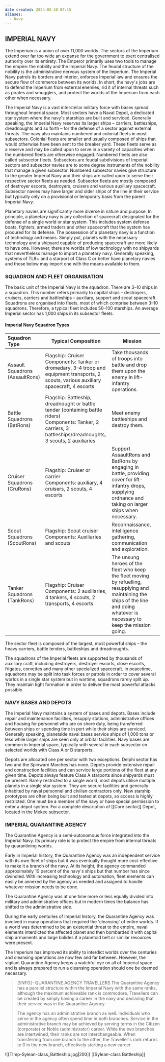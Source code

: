 ```yaml
---
date created: 2024-08-30 07:15
aliases:
  - Navy
---
```


## IMPERIAL NAVY

The Imperium is a union of over 11,000 worlds. The sectors of the Imperium extend over far too wide an expanse for the government to exert centralised authority over its entirety. The Emperor primarily uses two tools to manage the empire: the nobility and the Imperial Navy. The feudal structure of the nobility is the administrative nervous system of the Imperium. The Imperial Navy patrols its borders and interior, enforces Imperial law and ensures the secure flow of commerce between its worlds. In short, the navy's jobs are to defend the Imperium from external enemies, rid it of internal threats such as pirates and smugglers, and protect the worlds of the Imperium from each other when necessary.

The Imperial Navy is a vast interstellar military force with bases spread throughout Imperial space. Most sectors have a Naval Depot, a dedicated star system where the navy's starships are built and serviced. Generally speaking, the Imperial Navy reserves its larger ships – carriers, battleships, dreadnoughts and so forth – for the defense of a sector against external threats. The navy also maintains numbered and colonial fleets in most subsectors. Colonial fleets are smaller and usually composed of ships that would otherwise have been sent to the breaker yard. These fleets serve as a reserve and may be called upon to serve in a variety of capacities when the numbered fleets are otherwise engaged. Numbered fleets are also called subsector fleets. Subsectors are feudal subdivisions of Imperial sectors and subsector navies are to some degree instruments of the nobility that manage a given subsector. Numbered subsector navies give structure to the greater Imperial Navy and their ships are called upon to serve their respective sector fleets as needed. Subsector fleets are mostly composed of destroyer escorts, destroyers, cruisers and various auxiliary spacecraft. Subsector navies may have larger and older ships of the line in their service but typically only on a provisional or temporary basis from the parent Imperial Navy.

Planetary navies are significantly more diverse in nature and purpose. In principle, a planetary navy is any collection of spacecraft designated for the defense of a single world or star system. This includes system defense boats, fighters, armed traders and other spacecraft that the system has procured for its defense. The possession of a planetary navy is a function of technology and means. Simply put, planets with the necessary technology and a shipyard capable of producing spacecraft are more likely to have one. However, there are worlds of low technology with no shipyards that nevertheless manage to import a planetary navy. Generally speaking, systems of TL8+ and a starport of Class C or better have planetary navies and those below may import one with the means available to them.

### SQUADRON AND FLEET ORGANISATION

The basic unit of the Imperial Navy is the squadron. There are 3–10 ships in a squadron. This number refers primarily to capital ships – destroyers, cruisers, carriers and battleships – auxiliary, support and scout spacecraft. Squadrons are organised into fleets, most of which comprise between 3–10 squadrons. Therefore, a typical fleet includes 50–100 starships. An average Imperial sector has 1,000 ships in its subsector fleets.

#### Imperial Navy Squadron Types

| Squadron Type                   | Typical Composition                                                                                                                                                    | Mission                                                                                                                                                                              |   |
| :------------------------------ | ---------------------------------------------------------------------------------------------------------------------------------------------------------------------- | ------------------------------------------------------------------------------------------------------------------------------------------------------------------------------------ | - |
| Assault Squadrons (AssaultRons) | Flagship: Cruiser<br/>Components: Tanker or dromedary, 3–4 troop and equipment transports, 2 scouts, various auxiliary spacecraft, 4 escorts                           | Take thousands of troops into battle and drop them upon the enemy in lift-infantry operations.                                                                                       |   |
| Battle Squadrons (BatRons)      | Flagship: Battleship, dreadnought or battle tender (containing battle riders)<br/> Components: Tanker, 2 carriers, 3 battleships/dreadnoughts, 3 scouts, 2 auxiliaries | Meet enemy battleships and destroy them.                                                                                                                                             |   |
| Cruiser Squadrons (CruRons)     | Flagship: Cruiser or carrier<br/> Components: auxiliary, 4 cruisers, 2 scouts, 4 escorts                                                                               | Support AssaultRons and BatRons by engaging in battle, providing cover for lift-infantry drops, supplying ordnance and taking on larger ships when necessary.                        |   |
| Scout Squadrons (ScoutRons)     | Flagship: Scout cruiser<br/> Components: Auxiliaries and scouts                                                                                                        | Reconnaissance, intelligence gathering, communication and exploration.                                                                                                               |   |
| Tanker Squadrons  (TankRons)    | Flagship: Cruiser<br/> Components: 2 auxiliaries, 4 tankers, 4 scouts, 2 transports, 4 escorts                                                                         | The unsung heroes of the fleet who keep the fleet moving by refuelling, resupplying and maintaining the ships of the line and doing whatever is necessary to keep the mission going. |   |

The sector fleet is composed of the largest, most powerful ships – the heavy carriers, battle tenders, battleships and dreadnoughts.

The squadrons of the Imperial fleets are supported by thousands of auxiliary craft, including destroyers, destroyer escorts, close escorts, frigates, corvettes and many other specialized spacecraft. In peacetime, squadrons may be split into task forces or patrols in order to cover several worlds in a single star system but in wartime, squadrons rarely split up. They maintain tight formation in order to deliver the most powerful attacks possible.

### NAVY BASES AND DEPOTS

The Imperial Navy maintains a system of bases and depots. Bases include repair and maintenance facilities, resupply stations, administrative offices and housing for personnel who are on shore duty, being transferred between ships or spending time in port while their ships are serviced. Generally speaking, planetside naval bases service ships of 1,000 tons or less while larger ships are seen only at orbital facilities. Navy bases are common in Imperial space, typically with several in each subsector on selected worlds with Class A or B starports.

Depots are allocated one per sector with two exceptions. Delphi sector has two and the Spinward Marches has none. Depots provide extensive repair and construction facilities and can service large portions of the fleet at any given time. Depots always feature Class A starports since shipyards must be present. Rarely restricted to a single world, most depots utilise multiple planets in a single star system. They are secure facilities and generally inhabited by naval personnel and civilian contractors only. New starship prototypes are often being built and tested at depots, so access is highly restricted. One must be a member of the navy or have special permission to enter a depot system. For a complete description of [[Core sector]]  Depot, located in the Mekee subsector.

### IMPERIAL QUARANTINE AGENCY

The Quarantine Agency is a semi-autonomous force integrated into the Imperial Navy. Its primary role is to protect the empire from internal threats by quarantining worlds.

Early in Imperial history, the Quarantine Agency was an independent service with its own fleet of ships but it was eventually thought more cost-effective to make it a branch of the navy. At its height, the agency commanded approximately 10 percent of the navy's ships but that number has since dwindled. With increasing technology and automation, fleet elements can easily be annexed by the agency as needed and assigned to handle whatever mission needs to be done.

The Quarantine Agency was at one time more or less equally divided into military and administrative offices but in modern times the balance has shifted to the administrative side.

During the early centuries of Imperial history, the Quarantine Agency was involved in many operations that required the 'cleansing' of entire worlds. If a world was determined to be an existential threat to the empire, naval elements interdicted the affected planet and then bombarded it with capital ship armaments and large bolides if a planetoid belt or similar resources were present.

The Imperium has improved its ability to interdict worlds over the centuries and cleansing operations are now few and far between. However, the vigilant Quarantine Agency keeps a watchful eye on all of Imperial space and is always prepared to run a cleansing operation should one be deemed necessary.

> [!INFO]- QUARANTINE AGENCY TRAVELLERS
> The Quarantine Agency has a parallel structure within the Imperial Navy with the same ranks, although the maximum achievable rank is commodore. Travellers can be created by simply having a career in the navy and declaring that their service was in the Quarantine Agency.
>
> The agency has an administrative branch as well. Individuals who serve in the agency often spend time in both branches. Service in the administrative branch may be achieved by serving terms in the Citizen (corporate) or Noble (administrator) career. While the two branches are intertwined, their ranks are not interchangeable. When transferring from one branch to the other, the Traveller's rank returns to 0 in the new branch, effectively starting a new career.

![[TImp-Sylean-class_Battleship.jpg|200]]  [[Sylean-class Battleship]]
